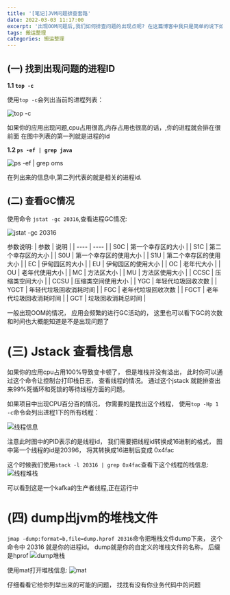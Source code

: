 ```yaml
---
title: '[笔记]JVM问题排查套路'
date: 2022-03-03 11:17:00
excerpt: '出现OOM问题后,我们如何排查问题的出现点呢? 在这篇博客中我只是简单的说下如何排查问题的...'
tags: 搬运整理
categories: 搬运整理
---
```


## (一) 找到出现问题的进程ID

**1.1 `top -c`**

使用`top -c`会列出当前的进程列表：

![top -c](https://store.xiaobu.site/store-blog/article-info/top-c.jpg)

如果你的应用出现问题,cpu占用很高,内存占用也很高的话，,你的进程就会排在很前面
在图中列表的第一列就是进程的id

**1.2 `ps -ef | grep java`**

![ps -ef | grep oms](https://store.xiaobu.site/store-blog/article-info/ps-efgrepjava.jpg)

在列出来的信息中,第二列代表的就是相关的进程id.

## (二) 查看GC情况

使用命令 `jstat -gc 20316`,查看进程GC情况:

![jstat -gc 20316](https://store.xiaobu.site/store-blog/article-info/jstat-gc.jpg)

参数说明:
| 参数 | 说明 |
| ---- | ---- |
| S0C | 第一个幸存区的大小 |
| S1C | 第二个幸存区的大小 |
| S0U | 第一个幸存区的使用大小 |
| S1U | 第二个幸存区的使用大小 |
| EC | 伊甸园区的大小 |
| EU | 伊甸园区的使用大小 |
| OC | 老年代大小 |
| OU | 老年代使用大小 |
| MC | 方法区大小 |
| MU | 方法区使用大小 |
| CCSC | 压缩类空间大小 |
| CCSU | 压缩类空间使用大小 |
| YGC | 年轻代垃圾回收次数 |
| YGCT | 年轻代垃圾回收消耗时间 |
| FGC | 老年代垃圾回收次数 |
| FGCT | 老年代垃圾回收消耗时间 |
| GCT | 垃圾回收消耗总时间 |

一般出现OOM的情况， 应用会频繁的进行GC活动的， 这里也可以看下GC的次数和时间也大概能知道是不是出现问题了

# (三) Jstack 查看栈信息

如果你的应用cpu占用100%导致变卡顿了， 但是堆栈并没有溢出， 此时你可以通过这个命令让控制台打印栈日志， 查看线程的情况。 通过这个jstack 就能排查出来99%死循环和死锁的等待线程方面的问题。

如果项目中出现CPU百分百的情况， 你需要的是找出这个线程， 使用`top -Hp 1 -c`命令会列出进程1下的所有线程：

![线程信息](https://store.xiaobu.site/store-blog/article-info/%E7%BA%BF%E7%A8%8B%E4%BF%A1%E6%81%AF.jpg)

注意此时图中的PID表示的是线程id， 我们需要把线程id转换成16进制的格式， 图中第一个线程的id是20396， 将其转换成16进制后变成 0x4fac

这个时候我们使用`stack -l 20316 | grep 0x4fac`查看下这个线程的栈信息:
![线程堆栈](https://store.xiaobu.site/store-blog/article-info/%E7%BA%BF%E7%A8%8B%E5%A0%86%E6%A0%88.jpg)

可以看到这是一个kafka的生产者线程,正在运行中

# (四) dump出jvm的堆栈文件

`jmap -dump:format=b,file=dump.hprof 20316`命令把堆栈文件dump下来， 这个命令中 20316 就是你的进程id。 dump就是你的自定义的堆栈文件的名称， 后缀是hprof
![dump堆栈](https://store.xiaobu.site/store-blog/article-info/dump.jpg)

使用mat打开堆栈信息:
![mat](https://store.xiaobu.site/store-blog/article-info/mat.jpg)

仔细看看它给你列举出来的可能的问题， 找找有没有你业务代码中的问题
